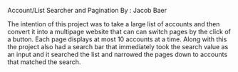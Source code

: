 Account/List Searcher and Pagination
By : Jacob Baer

The intention of this project was to take a large list of accounts and then convert it into a multipage website
that can can switch pages by the click of a button. Each page displays at most 10 accounts at a time. Along with this the project also had a search bar that immediately took the search value as an input and it searched the list and narrowed the pages down to accounts that matched the search.